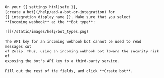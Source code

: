     On your {{ settings_html|safe }},
    [create a bot](/help/add-a-bot-or-integration) for
    {{ integration_display_name }}. Make sure that you select
    **Incoming webhook** as the **Bot type**:

    ![](/static/images/help/bot_types.png)

    The API key for an incoming webhook bot cannot be used to read messages out
    of Zulip. Thus, using an incoming webhook bot lowers the security risk of
    exposing the bot's API key to a third-party service.

    Fill out the rest of the fields, and click **Create bot**.
